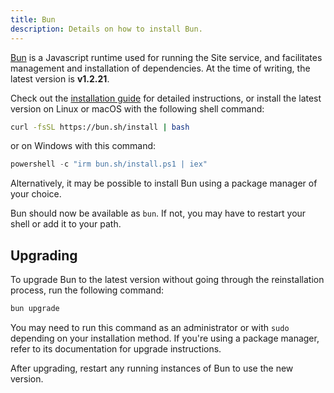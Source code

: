 ```yaml
---
title: Bun
description: Details on how to install Bun.
---
```


[Bun](https://bun.sh) is a Javascript runtime used for running the Site service, and facilitates management and installation of dependencies. At the time of writing, the latest version is **v1.2.21**.

Check out the [installation guide](https://bun.com/docs/installation) for detailed instructions, or install the latest version on Linux or macOS with the following shell command:

```bash
curl -fsSL https://bun.sh/install | bash
```

or on Windows with this command:

```powershell
powershell -c "irm bun.sh/install.ps1 | iex"
```

Alternatively, it may be possible to install Bun using a package manager of your choice.

Bun should now be available as `bun`. If not, you may have to restart your shell or add it to your path.

## Upgrading

To upgrade Bun to the latest version without going through the reinstallation process, run the following command:

```bash
bun upgrade
```

You may need to run this command as an administrator or with `sudo` depending on your installation method. If you're using a package manager, refer to its documentation for upgrade instructions.

After upgrading, restart any running instances of Bun to use the new version.
